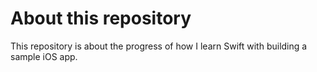 # About this repository

This repository is about the progress of how I learn Swift with building a sample iOS app.
